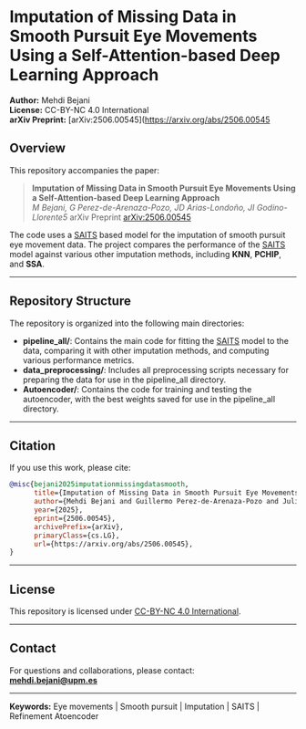 

# Imputation of Missing Data in Smooth Pursuit Eye Movements Using a Self-Attention-based Deep Learning Approach

**Author:** Mehdi Bejani   
**License:** CC-BY-NC 4.0 International  
**arXiv Preprint:** [arXiv:2506.00545](https://arxiv.org/abs/2506.00545

## Overview

This repository accompanies the paper:

> **Imputation of Missing Data in Smooth Pursuit Eye Movements Using a Self-Attention-based Deep Learning Approach**  
> *M Bejani, G Perez-de-Arenaza-Pozo, JD Arias-Londoño, JI Godino-Llorente5*
> arXiv Preprint [arXiv:2506.00545](https://arxiv.org/abs/2506.00545) 
 

The code uses a [SAITS](https://github.com/WenjieDu/SAITS) based model for the imputation of smooth pursuit eye movement data. The project compares the performance of the [SAITS](https://github.com/WenjieDu/SAITS) model against various other imputation methods, including **KNN**, **PCHIP**, and **SSA**. 

---

## Repository Structure

The repository is organized into the following main directories:

- **pipeline_all/**: Contains the main code for fitting the [SAITS](https://github.com/WenjieDu/SAITS) model to the data, comparing it with other imputation methods, and computing various performance metrics.
- **data_preprocessing/**: Includes all preprocessing scripts necessary for preparing the data for use in the pipeline_all directory.
- **Autoencoder/**: Contains the code for training and testing the autoencoder, with the best weights saved for use in the pipeline_all directory.

---

## Citation

If you use this work, please cite:

```bibtex
@misc{bejani2025imputationmissingdatasmooth,
      title={Imputation of Missing Data in Smooth Pursuit Eye Movements Using a Self-Attention-based Deep Learning Approach}, 
      author={Mehdi Bejani and Guillermo Perez-de-Arenaza-Pozo and Julián D. Arias-Londoño and Juan I. Godino-LLorente},
      year={2025},
      eprint={2506.00545},
      archivePrefix={arXiv},
      primaryClass={cs.LG},
      url={https://arxiv.org/abs/2506.00545}, 
}

```

---

## License

This repository is licensed under [CC-BY-NC 4.0 International](https://creativecommons.org/licenses/by-nc/4.0/).

---

## Contact

For questions and collaborations, please contact:  
**mehdi.bejani@upm.es**

---

**Keywords:** Eye movements | Smooth pursuit | Imputation | SAITS | Refinement Atoencoder 

